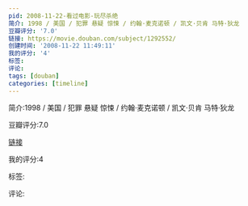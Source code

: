 ```yaml
---
pid: 2008-11-22-看过电影-玩尽杀绝
简介: 1998 / 美国 / 犯罪 悬疑 惊悚 / 约翰·麦克诺顿 / 凯文·贝肯 马特·狄龙
豆瓣评分: '7.0'
链接: https://movie.douban.com/subject/1292552/
创建时间: '2008-11-22 11:49:11'
我的评分: '4'
标签:
评论:
tags: [douban]
categories: [timeline]
---
```

简介:1998 / 美国 / 犯罪 悬疑 惊悚 / 约翰·麦克诺顿 / 凯文·贝肯 马特·狄龙

豆瓣评分:7.0

[链接](https://movie.douban.com/subject/1292552/)

我的评分:4

标签:

评论:

